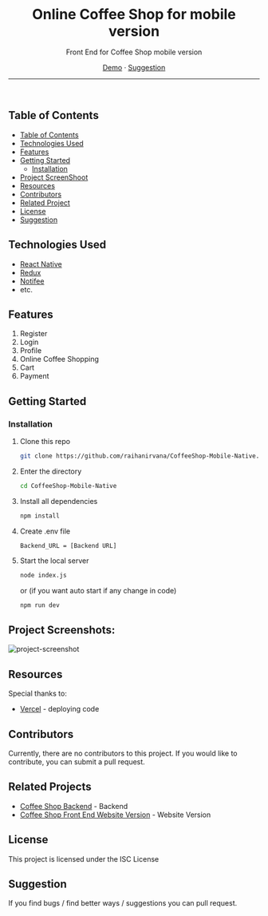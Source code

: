 <div align='center' style="text-align: center;">

<h1 style="border:0;margin:1rem">Online Coffee Shop for mobile version</h1>

Front End for Coffee Shop mobile version

[Demo](https://drive.google.com/drive/folders/10OUIIO_iP4xR6FS0VsDSUAmrym-DsaE1?usp=drive_link) · [Suggestion](mailto:raihanirvana13@gmail.com)

<hr>
<br>

</div>

## Table of Contents

- [Table of Contents](#table-of-contents)
- [Technologies Used](#technologies-used)
- [Features](#features)
- [Getting Started](#getting-started)
  - [Installation](#installation)
- [Project ScreenShoot](#project-screenshots)
- [Resources](#resources)
- [Contributors](#contributors)
- [Related Project](#related-project)
- [License](#license)
- [Suggestion](#suggestion)

## Technologies Used

- [React Native](https://reactnative.dev/docs/getting-started)
- [Redux](https://redux-toolkit.js.org)
- [Notifee](https://notifee.app/react-native/docs/overview)
- etc.

## Features

1. Register
2. Login
3. Profile
4. Online Coffee Shopping
5. Cart
6. Payment

## Getting Started

### Installation

1. Clone this repo

   ```bash
   git clone https://github.com/raihanirvana/CoffeeShop-Mobile-Native.git
   ```

2. Enter the directory

   ```bash
   cd CoffeeShop-Mobile-Native
   ```

3. Install all dependencies

   ```bash
   npm install
   ```

4. Create .env file

   ```env
   Backend_URL = [Backend URL]
   ```

5. Start the local server

   ```bash
   node index.js
   ```

   or (if you want auto start if any change in code)

   ```bash
   npm run dev
   ```

## Project Screenshots:

<img src="https://user-images.githubusercontent.com/83262495/245564643-80b53ff1-0901-4c3f-aa28-d6cf22748532.jpeg" alt="project-screenshot">

## Resources

Special thanks to:

- [Vercel](https://vercel.com) - deploying code

## Contributors

Currently, there are no contributors to this project. If you would like to contribute, you can submit a pull request.

## Related Projects

- [Coffee Shop Backend](https://github.com/raihanirvana/backend-week5) - Backend
- [Coffee Shop Front End Website Version](https://github.com/raihanirvana/Coffee-Shop-FrontEnd) - Website Version

## License

This project is licensed under the ISC License

## Suggestion

If you find bugs / find better ways / suggestions you can pull request.
